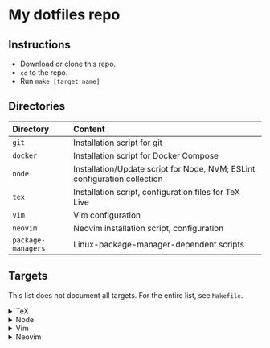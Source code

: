 # My dotfiles repo

## Instructions

- Download or clone this repo.
- `cd` to the repo.
- Run `make [target name]`

## Directories

| Directory          | Content                                                                      |
|:-------------------|:-----------------------------------------------------------------------------|
| `git`              | Installation script for git                                                  |
| `docker`           | Installation script for Docker Compose                                       |
| `node`             | Installation/Update script for Node, NVM; ESLint configuration collection    |
| `tex`              | Installation script, configuration files for TeX Live                        |
| `vim`              | Vim configuration                                                            |
| `neovim`           | Neovim installation script, configuration                                    |
| `package-managers` | Linux-package-manager-dependent scripts                                                         |

## Targets

This list does not document all targets. For the entire list, see `Makefile`.

<details><summary>TeX</summary>
<p>

```bash
make texlive # install TeX Live (scheme: full)
```

</p>
</details>

<details><summary>Node</summary>
<p>

```bash
make node # install node with nvm (lts version)
make node-update # install latest version of node, update g:coc_node_path in ~/.vimrc
```

</p>
</details>

<details><summary>Vim</summary>
<p>

```bash
make vim-all # install/update every plugins listed in this repo
make vim-basic # install/update some plugins listed in this repo
```

```bash
make font # install Ubuntu Nerd Font
```

</p>
</details>

<details><summary>Neovim</summary>
<p>

```bash
make neovim-stable # install latest stable release of Neovim
make neovim-nightly # install latest nightly release of Neovim

make neovim-all # install/update vim-plug and Neovim plugins
```

</p>
</details>

